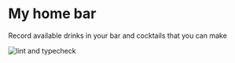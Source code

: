 # My home bar

Record available drinks in your bar and cocktails that you can make

![lint and typecheck](https://github.com/true-chaotic/myhomebar/actions/workflows/node.js.yml/badge.svg)
